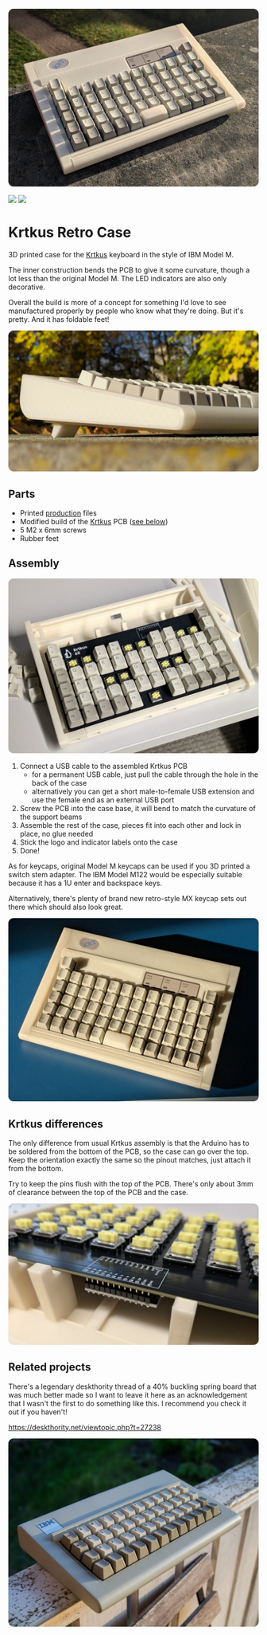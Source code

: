 ![](images/1.webp)

[![](https://img.shields.io/badge/Printables-Krtkus%20Retro%20Case-orange?logo=printables)](https://www.printables.com/model/1457824)
[![](https://img.shields.io/badge/GitHub-Krtkus-blue?logo=github)](https://github.com/swift502/Krtkus)

# Krtkus Retro Case

3D printed case for the [Krtkus](https://github.com/swift502/Krtkus) keyboard in the style of IBM Model M.

The inner construction bends the PCB to give it some curvature, though a lot less than the original Model M. The LED indicators are also only decorative.

Overall the build is more of a concept for something I'd love to see manufactured properly by people who know what they're doing. But it's pretty. And it has foldable feet!

![](images/2.webp)

## Parts

- Printed [production](production/) files
- Modified build of the [Krtkus](https://github.com/swift502/Krtkus) PCB ([see below](#krtkus-differences))
- 5 M2 x 6mm screws
- Rubber feet

## Assembly

![](images/3.webp)

1. Connect a USB cable to the assembled Krtkus PCB
    - for a permanent USB cable, just pull the cable through the hole in the back of the case
    - alternatively you can get a short male-to-female USB extension and use the female end as an external USB port
2. Screw the PCB into the case base, it will bend to match the curvature of the support beams
3. Assemble the rest of the case, pieces fit into each other and lock in place, no glue needed
4. Stick the logo and indicator labels onto the case
5. Done!

As for keycaps, original Model M keycaps can be used if you 3D printed a switch stem adapter. The IBM Model M122 would be especially suitable because it has a 1U enter and backspace keys.

Alternatively, there's plenty of brand new retro-style MX keycap sets out there which should also look great.

![](images/6.webp)

## Krtkus differences

The only difference from usual Krtkus assembly is that the Arduino has to be soldered from the bottom of the PCB, so the case can go over the top. Keep the orientation exactly the same so the pinout matches, just attach it from the bottom.

Try to keep the pins flush with the top of the PCB. There's only about 3mm of clearance between the top of the PCB and the case.

![](images/4.webp)


## Related projects

There's a legendary deskthority thread of a 40% buckling spring board that was much better made so I want to leave it here as an acknowledgement that I wasn't the first to do something like this. I recommend you check it out if you haven't!

https://deskthority.net/viewtopic.php?t=27238

![](images/buckling_40.webp)